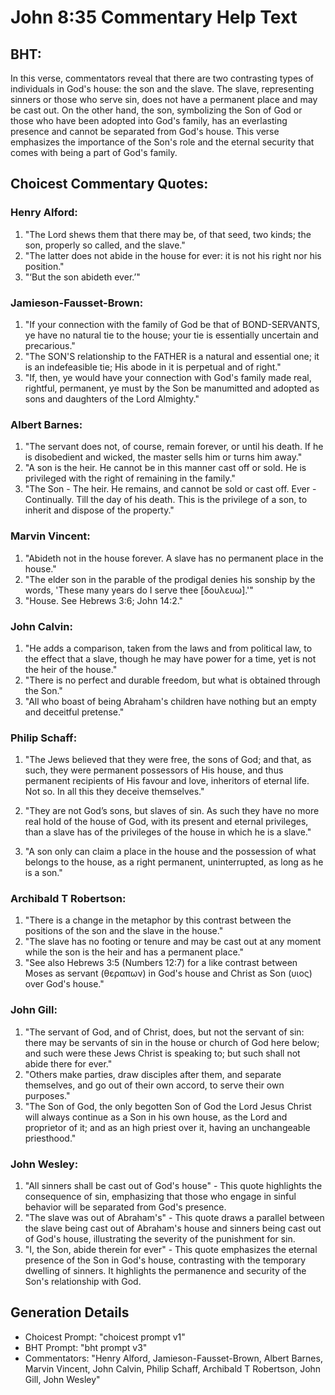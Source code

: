 # John 8:35 Commentary Help Text

## BHT:
In this verse, commentators reveal that there are two contrasting types of individuals in God's house: the son and the slave. The slave, representing sinners or those who serve sin, does not have a permanent place and may be cast out. On the other hand, the son, symbolizing the Son of God or those who have been adopted into God's family, has an everlasting presence and cannot be separated from God's house. This verse emphasizes the importance of the Son's role and the eternal security that comes with being a part of God's family.

## Choicest Commentary Quotes:
### Henry Alford:
1. "The Lord shews them that there may be, of that seed, two kinds; the son, properly so called, and the slave." 
2. "The latter does not abide in the house for ever: it is not his right nor his position." 
3. "‘But the son abideth ever.’"

### Jamieson-Fausset-Brown:
1. "If your connection with the family of God be that of BOND-SERVANTS, ye have no natural tie to the house; your tie is essentially uncertain and precarious."
2. "The SON'S relationship to the FATHER is a natural and essential one; it is an indefeasible tie; His abode in it is perpetual and of right."
3. "If, then, ye would have your connection with God's family made real, rightful, permanent, ye must by the Son be manumitted and adopted as sons and daughters of the Lord Almighty."

### Albert Barnes:
1. "The servant does not, of course, remain forever, or until his death. If he is disobedient and wicked, the master sells him or turns him away."
2. "A son is the heir. He cannot be in this manner cast off or sold. He is privileged with the right of remaining in the family."
3. "The Son - The heir. He remains, and cannot be sold or cast off. Ever - Continually. Till the day of his death. This is the privilege of a son, to inherit and dispose of the property."

### Marvin Vincent:
1. "Abideth not in the house forever. A slave has no permanent place in the house." 
2. "The elder son in the parable of the prodigal denies his sonship by the words, 'These many years do I serve thee [δουλευω].'"
3. "House. See Hebrews 3:6; John 14:2."

### John Calvin:
1. "He adds a comparison, taken from the laws and from political law, to the effect that a slave, though he may have power for a time, yet is not the heir of the house."
2. "There is no perfect and durable freedom, but what is obtained through the Son."
3. "All who boast of being Abraham's children have nothing but an empty and deceitful pretense."

### Philip Schaff:
1. "The Jews believed that they were free, the sons of God; and that, as such, they were permanent possessors of His house, and thus permanent recipients of His favour and love, inheritors of eternal life. Not so. In all this they deceive themselves." 

2. "They are not God’s sons, but slaves of sin. As such they have no more real hold of the house of God, with its present and eternal privileges, than a slave has of the privileges of the house in which he is a slave." 

3. "A son only can claim a place in the house and the possession of what belongs to the house, as a right permanent, uninterrupted, as long as he is a son."

### Archibald T Robertson:
1. "There is a change in the metaphor by this contrast between the positions of the son and the slave in the house."
2. "The slave has no footing or tenure and may be cast out at any moment while the son is the heir and has a permanent place."
3. "See also Hebrews 3:5 (Numbers 12:7) for a like contrast between Moses as servant (θεραπων) in God's house and Christ as Son (υιος) over God's house."

### John Gill:
1. "The servant of God, and of Christ, does, but not the servant of sin: there may be servants of sin in the house or church of God here below; and such were these Jews Christ is speaking to; but such shall not abide there for ever."
2. "Others make parties, draw disciples after them, and separate themselves, and go out of their own accord, to serve their own purposes."
3. "The Son of God, the only begotten Son of God the Lord Jesus Christ will always continue as a Son in his own house, as the Lord and proprietor of it; and as an high priest over it, having an unchangeable priesthood."

### John Wesley:
1. "All sinners shall be cast out of God's house" - This quote highlights the consequence of sin, emphasizing that those who engage in sinful behavior will be separated from God's presence.
2. "The slave was out of Abraham's" - This quote draws a parallel between the slave being cast out of Abraham's house and sinners being cast out of God's house, illustrating the severity of the punishment for sin.
3. "I, the Son, abide therein for ever" - This quote emphasizes the eternal presence of the Son in God's house, contrasting with the temporary dwelling of sinners. It highlights the permanence and security of the Son's relationship with God.


## Generation Details
- Choicest Prompt: "choicest prompt v1"
- BHT Prompt: "bht prompt v3"
- Commentators: "Henry Alford, Jamieson-Fausset-Brown, Albert Barnes, Marvin Vincent, John Calvin, Philip Schaff, Archibald T Robertson, John Gill, John Wesley"
